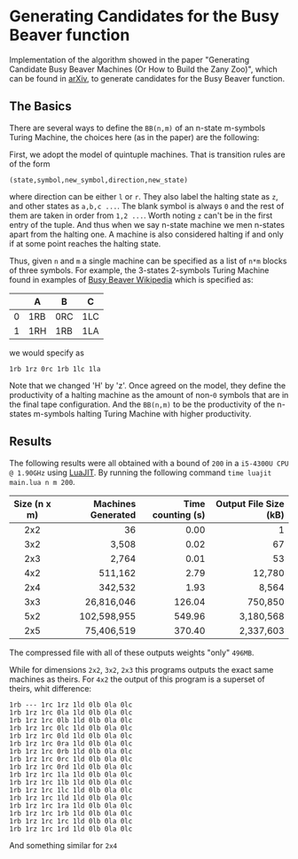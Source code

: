 # Generating Candidates for the Busy Beaver function

Implementation of the algorithm showed in the paper "Generating Candidate Busy Beaver Machines (Or How to Build the Zany Zoo)",
which can be found in [arXiv](https://arxiv.org/abs/1610.03184), to generate candidates
for the Busy Beaver function.

## The Basics
There are several ways to define the `BB(n,m)` of an n-state m-symbols Turing
Machine, the choices here (as in the paper) are the following:

First, we adopt the model of quintuple machines. That is transition rules are
of the form

```
(state,symbol,new_symbol,direction,new_state)
```
where direction can be either `l` or `r`. They also label
the halting state as `z`, and other states as `a,b,c ...`. The blank
symbol is always `0` and the rest of them are taken in order
from `1,2 ...`. Worth noting `z` can't be in the first entry of the tuple. And thus
when we say n-state machine we men n-states apart from the halting one. A machine
is also considered halting if and only if at some point reaches the halting state.

Thus, given `n` and `m` a single machine can be specified as a list
of `n*m` blocks of three symbols. For example, the 3-states 2-symbols Turing
Machine found in examples of [Busy Beaver Wikipedia](https://en.wikipedia.org/wiki/Busy_beaver)
which is specified as:

|  | A | B | C |
|--|---|---|---|
|0 |1RB|0RC|1LC|
|1 |1RH|1RB|1LA|

we would specify as

```
1rb 1rz 0rc 1rb 1lc 1la
```

Note that we changed 'H' by 'z'. Once agreed on the model, they
define the productivity of a halting machine as the amount of
non-`0` symbols that are in the final tape configuration. And
the `BB(n,m)` to be the productivity of the n-states m-symbols
halting Turing Machine with higher productivity.

## Results
The following results were all obtained with a bound of
`200` in a `i5-4300U CPU @ 1.90GHz` using [LuaJIT](https://luajit.org/).
By running the following command `time luajit main.lua n m 200`.


| Size (n x m) | Machines Generated | Time counting (s) | Output File Size (kB) |
|:------------:|-------------------:|------------------:|----------------------:|
| 2x2          |                 36 |              0.00 |                     1 |
| 3x2          |              3,508 |              0.02 |                    67 |
| 2x3          |              2,764 |              0.01 |                    53 |
| 4x2          |            511,162 |              2.79 |                12,780 |
| 2x4          |            342,532 |              1.93 |                 8,564 |
| 3x3          |         26,816,046 |            126.04 |               750,850 |
| 5x2          |        102,598,955 |            549.96 |             3,180,568 |
| 2x5          |         75,406,519 |            370.40 |             2,337,603 |

The compressed file with all of these outputs weights "only" `496MB`.

While for dimensions `2x2`, `3x2`, `2x3` this programs
outputs the exact same machines as theirs. For `4x2` the
output of this program is a superset of theirs, whit difference:

```
1rb --- 1rc 1rz 1ld 0lb 0la 0lc
1rb 1rz 1rc 0la 1ld 0lb 0la 0lc
1rb 1rz 1rc 0lb 1ld 0lb 0la 0lc
1rb 1rz 1rc 0lc 1ld 0lb 0la 0lc
1rb 1rz 1rc 0ld 1ld 0lb 0la 0lc
1rb 1rz 1rc 0ra 1ld 0lb 0la 0lc
1rb 1rz 1rc 0rb 1ld 0lb 0la 0lc
1rb 1rz 1rc 0rc 1ld 0lb 0la 0lc
1rb 1rz 1rc 0rd 1ld 0lb 0la 0lc
1rb 1rz 1rc 1la 1ld 0lb 0la 0lc
1rb 1rz 1rc 1lb 1ld 0lb 0la 0lc
1rb 1rz 1rc 1lc 1ld 0lb 0la 0lc
1rb 1rz 1rc 1ld 1ld 0lb 0la 0lc
1rb 1rz 1rc 1ra 1ld 0lb 0la 0lc
1rb 1rz 1rc 1rb 1ld 0lb 0la 0lc
1rb 1rz 1rc 1rc 1ld 0lb 0la 0lc
1rb 1rz 1rc 1rd 1ld 0lb 0la 0lc
```
And something similar for `2x4`
